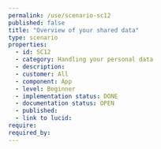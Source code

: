 ```yaml
---
permalink: /use/scenario-sc12
published: false
title: "Overview of your shared data"
type: scenario
properties:
  - id: SC12
  - category: Handling your personal data
  - description: 
  - customer: All
  - component: App
  - level: Beginner
  - implementation status: DONE
  - documentation status: OPEN
  - published: 
  - link to lucid: 
require:
required_by:
---
```


